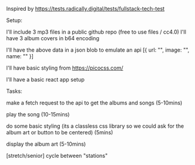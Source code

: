 Inspired by https://tests.radically.digital/tests/fullstack-tech-test

Setup:

I'll include 3 mp3 files in a public github repo (free to use files / cc4.0)
I'll have 3 album covers in b64 encoding

I'll have the above data in a json blob to emulate an api [{ url: "", image: "", name: "" }]

I'll have basic styling from https://picocss.com/

I'll have a basic react app setup

Tasks:

make a fetch request to the api to get the albums and songs (5-10mins)

play the song (10-15mins)

do some basic styling (its a classless css library so we could ask for the album art or button to be centered) (5mins)

display the album art (5-10mins)

[stretch/senior] cycle between "stations"
